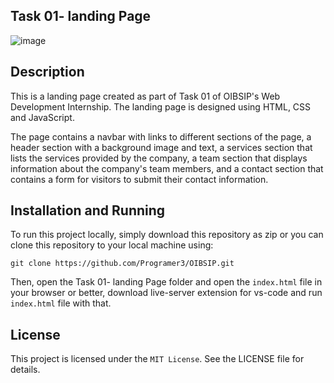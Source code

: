 ## Task 01- landing Page

![image]()

## Description

This is a landing page created as part of Task 01 of OIBSIP's Web Development Internship. The landing page is designed using HTML, CSS and JavaScript.

The page contains a navbar with links to different sections of the page, a header section with a background image and text, a services section that lists the services provided by the company, a team section that displays information about the company's team members, and a contact section that contains a form for visitors to submit their contact information.

## Installation and Running

To run this project locally, simply  download this repository as zip or you can clone this repository to your local machine using:

```
git clone https://github.com/Programer3/OIBSIP.git
```

Then, open the Task 01- landing Page folder and open the `index.html` file in your browser or better,
download live-server extension for  vs-code and run `index.html` file with that.

## License

This project is licensed under the `MIT License`. See the LICENSE file for details.

